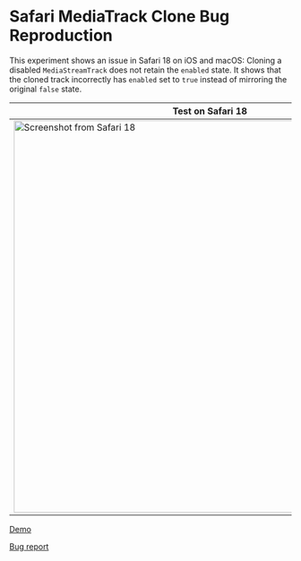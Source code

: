 # Safari MediaTrack Clone Bug Reproduction

This experiment shows an issue in Safari 18 on iOS and macOS: Cloning a disabled `MediaStreamTrack` does not retain the `enabled` state.
It shows that the cloned track incorrectly has `enabled` set to `true` instead of mirroring the original `false` state.

| Test on Safari 18                                                                                                                       | Test on Chrome 130                                                                                                                       |
| --------------------------------------------------------------------------------------------------------------------------------------- | ---------------------------------------------------------------------------------------------------------------------------------------- |
| <img width="700" alt="Screenshot from Safari 18" src="https://github.com/user-attachments/assets/457aff57-42a7-4854-937e-bade35a4df5a"> | <img width="700" alt="Screenshot from Chrome 130" src="https://github.com/user-attachments/assets/61e8aef5-9612-4340-ac39-9f07775f7213"> |

[Demo](https://luisrivas.github.io/browser-sandbox/safari-media-track-clone/index.html)

[Bug report](https://bugs.webkit.org/show_bug.cgi?id=282465)
